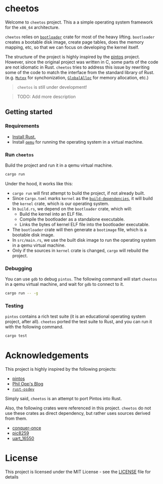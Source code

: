 # cheetos

Welcome to `cheetos` project. This a a simple operating system framework for the `x86_64` architecture.

`cheetos` relies on [`bootloader`](https://crates.io/crates/bootloader) crate for most of the heavy lifting. `bootloader` creates a bootable disk image, create page tables, does the memory mapping, etc, so that we can focus on developing the kernel itself.

The structure of the project is highly inspired by the [pintos](https://www.scs.stanford.edu/22wi-cs212/pintos/pintos.html) project. However, since the original project was written in C, some parts of the code are not idiomatic in Rust. `cheetos` tries to address this issue by rewriting some of the code to match the interface from the standard library of Rust. (e.g. [`Mutex`](https://doc.rust-lang.org/std/sync/struct.Mutex.html) for synchonization, [`GlobalAlloc`](https://doc.rust-lang.org/std/alloc/trait.GlobalAlloc.html) for memory allocation, etc.)

> `cheetos` is still under development!

> TODO: Add more description

## Getting started

### Requirements

- [Install Rust.](https://www.rust-lang.org/tools/install)
- Install [`qemu`](https://www.qemu.org/index.html) for running the operating system in a virtual machine.

### Run `cheetos`

Build the project and run it in a qemu virtual machine.

```bash
cargo run
```

Under the hood, it works like this:

- `cargo run` will first attempt to build the project, if not already built.
- Since `Cargo.toml` marks `kernel` as the [`build-dependencies`](https://doc.rust-lang.org/cargo/reference/specifying-dependencies.html#build-dependencies), it will build the `kernel` crate, which is our operating system.
- In `build.rs`, we depend on the `bootloader` crate, which will:
  - Build the kernel into an ELF file.
  - Compile the bootloader as a standalone executable.
  - Links the bytes of kernel ELF file into the bootloader executable.
- The `bootloader` crate will then generate a `bootimage` file, which is a bootable disk image.
- In `src/main.rs`, we use the built disk image to run the operating system in a qemu virtual machine.
- Only if the sources in `kernel` crate is changed, `cargo` will rebuild the project.

### Debugging

You can use `gdb` to debug `pintos`. The following command will start `cheetos` in a qemu virtual machine, and wait for `gdb` to connect to it.

```bash
cargo run -- -g
```

### Testing

`pintos` contains a rich test suite (it is an educational operating system project, after all). `cheetos` ported the test suite to Rust, and you can run it with the following command.

```bash
cargo test
```

# Acknowledgements

This project is highly inspired by the following projects:

- [pintos](https://www.scs.stanford.edu/22wi-cs212/pintos/pintos.html)
- [Phil Opp's Blog](https://os.phil-opp.com/)
- [`rust-osdev`](https://github.com/rust-osdev)

Simply said, `cheetos` is an attempt to port Pintos into Rust.

Also, the following crates were referenced in this project.
`cheetos` do not use these crates as direct dependency, but rather uses sources derived from them.

- [conquer-once](https://crates.io/crates/conquer-once)
- [pic8259](https://crates.io/crates/pic8259)
- [uart_16550](https://crates.io/crates/uart_16550)

# License

This project is licensed under the MIT License - see the [LICENSE](LICENSE) file for details
